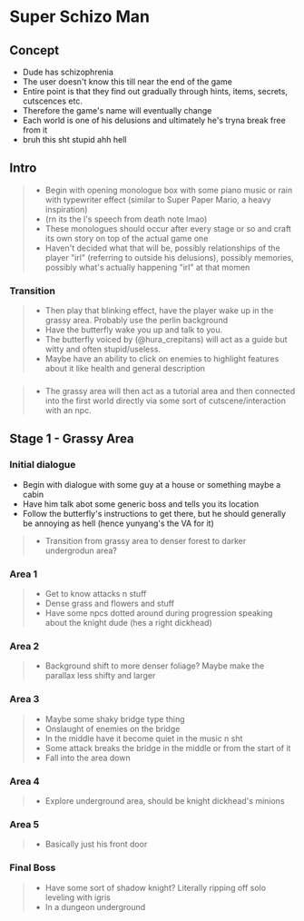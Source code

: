 # Super Schizo Man
## Concept
- Dude has schizophrenia
- The user doesn't know this till near the end of the game
- Entire point is that they find out gradually through hints, items, secrets, cutscences etc.
- Therefore the game's name will eventually change
- Each world is one of his delusions and ultimately he's tryna break free from it
- bruh this sht stupid ahh hell

## Intro
>- Begin with opening monologue box with some piano music or rain with typewriter effect (similar to Super Paper Mario, a heavy inspiration)
>- (rn its the l's speech from death note lmao)
>- These monologues should occur after every stage or so and craft its own story on top of the actual game one
>- Haven't decided what that will be, possibly relationships of the player "irl" (referring to outside his delusions), possibly memories, possibly what's actually happening "irl" at that momen

### Transition

>- Then play that blinking effect, have the player wake up in the grassy area. Probably use the perlin background
>- Have the butterfly wake you up and talk to you.
>- The butterfly voiced by (@hura_crepitans) will act as a guide but witty and often stupid/useless.
>- Maybe have an ability to click on enemies to highlight features about it like health and general description

###

>- The grassy area will then act as a tutorial area and then connected into the first world directly via some sort of cutscene/interaction with an npc.


## Stage 1 - Grassy Area

### Initial dialogue
- Begin with dialogue with some guy at a house or something maybe a cabin
- Have him talk abot some generic boss and tells you its location
- Follow the butterfly's instructions to get there, but he should generally be annoying as hell (hence yunyang's the VA for it)

>- Transition from grassy area to denser forest to darker undergrodun area?

### Area 1
>- Get to know attacks n stuff
>- Dense grass and flowers and stuff
>- Have some npcs dotted around during progression speaking about the knight dude (hes a right dickhead)

### Area 2
>- Background shift to more denser foliage? Maybe make the parallax less shifty and larger


### Area 3
>- Maybe some shaky bridge type thing
>- Onslaught of enemies on the bridge
>- In the middle have it become quiet in the music n sht
>- Some attack breaks the bridge in the middle or from the start of it
>- Fall into the area down

### Area 4
>- Explore underground area, should be knight dickhead's minions

### Area 5
>- Basically just his front door

### Final Boss

>- Have some sort of shadow knight? Literally ripping off solo leveling with igris
>- In a dungeon underground
